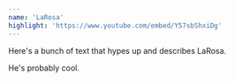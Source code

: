 ```yaml
---
name: 'LaRosa'
highlight: 'https://www.youtube.com/embed/Y57sbShxiDg'
---
```


Here's a bunch of text that hypes up and describes LaRosa.

He's probably cool.